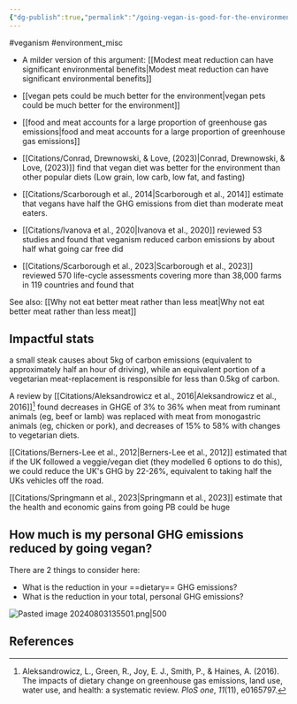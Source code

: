 ```yaml
---
{"dg-publish":true,"permalink":"/going-vegan-is-good-for-the-environment/","created":"2025-10-23T17:42:44.163+01:00","updated":"2025-10-23T18:06:08.697+01:00"}
---
```


#veganism  #environment_misc 

- A milder version of this argument: [[Modest meat reduction can have significant environmental benefits\|Modest meat reduction can have significant environmental benefits]] 
- [[vegan pets could be much better for the environment\|vegan pets could be much better for the environment]]
- [[food and meat accounts for a large proportion of greenhouse gas emissions\|food and meat accounts for a large proportion of greenhouse gas emissions]]

- [[Citations/Conrad, Drewnowski, & Love, (2023)\|Conrad, Drewnowski, & Love, (2023)]] find that vegan diet was better for the environment than other popular diets (Low grain, low carb, low fat, and fasting)
- [[Citations/Scarborough et al., 2014\|Scarborough et al., 2014]] estimate that vegans have half the GHG emissions from diet than moderate meat eaters.
- [[Citations/Ivanova et al., 2020\|Ivanova et al., 2020]] reviewed 53 studies and found that veganism reduced carbon emissions by about half what going car free did
- [[Citations/Scarborough et al., 2023\|Scarborough et al., 2023]] reviewed 570 life-cycle assessments covering more than 38,000 farms in 119 countries and found that 

See also: [[Why not eat better meat rather than less meat\|Why not eat better meat rather than less meat]]
## Impactful stats
a small steak causes about 5kg of carbon emissions (equivalent to approximately half an hour of driving), while an equivalent portion of a vegetarian meat-replacement is responsible for less than 0.5kg of carbon.

A review by [[Citations/Aleksandrowicz et al., 2016\|Aleksandrowicz et al., 2016]][^1] found decreases in GHGE of 3% to 36% when meat from ruminant animals (eg, beef or lamb) was replaced with meat from monogastric animals (eg, chicken or pork), and decreases of 15% to 58% with changes to vegetarian diets.

[[Citations/Berners-Lee et al., 2012\|Berners-Lee et al., 2012]] estimated that if the UK followed a veggie/vegan diet (they modelled 6 options to do this), we could reduce the UK's GHG by 22-26%, equivalent to taking half the UKs vehicles off the road.

[[Citations/Springmann et al., 2023\|Springmann et al., 2023]] estimate that the health and economic gains from going PB could be huge

## How much is my personal GHG emissions reduced by going vegan?
There are 2 things to consider here:
- What is the reduction in your ==dietary== GHG emissions?
- What is the reduction in your total, personal GHG emissions?

![Pasted image 20240803135501.png|500](/img/user/Pasted%20image%2020240803135501.png)



## References
[^1]: Aleksandrowicz, L., Green, R., Joy, E. J., Smith, P., & Haines, A. (2016). The impacts of dietary change on greenhouse gas emissions, land use, water use, and health: a systematic review. _PloS one_, _11_(11), e0165797.
[^2]: Conrad, Z., Drewnowski, A., Belury, M. A., & Love, D. C. (2023). Greenhouse gas emissions, cost, and diet quality of specific diet patterns in the United States. _The American Journal of Clinical Nutrition_, _117_(6), 1186-1194.